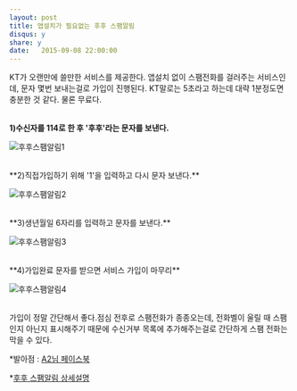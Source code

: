 ```yaml
---
layout: post
title: 앱설치가 필요없는 후후 스팸알림 
disqus: y
share: y
date:   2015-09-08 22:00:00
---
```


KT가 오랜만에 쓸만한 서비스를 제공한다. 앱설치 없이 스팸전화를 걸러주는 서비스인데, 문자 몇번 보내는걸로 가입이 진행된다. KT말로는 5초라고 하는데 대략 1분정도면 충분한 것 같다. 물론 무료다.
</br></br>


**1)수신자를 114로 한 후 '후후'라는 문자를 보낸다.** 

![후후스팸알림1](http://beatshon.github.io/images/who1.PNG)
</br>

</br>
**2)직접가입하기 위해 '1'을 입력하고 다시 문자 보낸다.**

![후후스팸알림2](http://beatshon.github.io/images/who4.PNG)
</br>

</br>
**3)생년월일 6자리를 입력하고 문자를 보낸다.**

![후후스팸알림3](http://beatshon.github.io/images/who2.PNG)
</br>

</br>
**4)가입완료 문자를 받으면 서비스 가입이 마무리**

![후후스팸알림4](http://beatshon.github.io/images/who3.PNG)
</br>
</br>

가입이 정말 간단해서 좋다.점심 전후로 스팸전화가 종종오는데, 전화벨이 울릴 때 스팸인지 아닌지 표시해주기 때문에 수신거부 목록에 추가해주는걸로 간단하게 스팸 전화는 막을 수 있다. 

*발아점 : [A2님 페이스북](https://www.facebook.com/ani2life?fref=ts) 

*[후후 스팸알림 상세설명](http://product.olleh.com/wDic/productDetail.do?ItemCode=1075)



